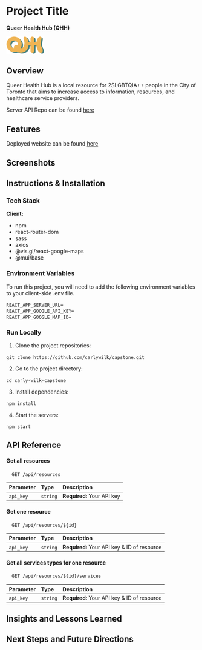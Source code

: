 # Project Title
**Queer Health Hub (QHH)**


<img src="./src/assets/logo/e5.png" width="100">


## Overview
Queer Health Hub is a local resource for 2SLGBTQIA++ people in the City of Toronto that aims to increase access to information, resources, and healthcare service providers.


Server API Repo can be found [here](https://github.com/carlywilk/capstone-api.git)


## Features
Deployed website can be found [here]()


## Screenshots


## Instructions & Installation

### Tech Stack
**Client:**
- npm
- react-router-dom
- sass
- axios
- @vis.gl/react-google-maps
- @mui/base


### Environment Variables
To run this project, you will need to add the following environment variables to your client-side .env file.
```
REACT_APP_SERVER_URL=
REACT_APP_GOOGLE_API_KEY=
REACT_APP_GOOGLE_MAP_ID=
```


### Run Locally 
1. Clone the project repositories:
```
git clone https://github.com/carlywilk/capstone.git
```

2. Go to the project directory:
```
cd carly-wilk-capstone
```

3. Install dependencies:
```
npm install
```

4. Start the servers:
```
npm start
```


## API Reference

#### Get all resources
```
  GET /api/resources
```
| Parameter | Type     | Description                |
| :-------- | :------- | :------------------------- |
| `api_key` | `string` | **Required:** Your API key |

#### Get one resource
```
  GET /api/resources/${id}
```
| Parameter | Type     | Description                                  |
| :-------- | :------- | :------------------------------------------- |
| `api_key` | `string` | **Required:** Your API key & ID of resource  |

#### Get all services types for one resource
```
  GET /api/resources/${id}/services
```
| Parameter | Type     | Description                                  |
| :-------- | :------- | :------------------------------------------- |
| `api_key` | `string` | **Required:** Your API key & ID of resource  |


## Insights and Lessons Learned


## Next Steps and Future Directions

